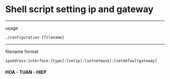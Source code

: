 # Shell script setting ip and gateway #
-------
usage 
<!-- highlight:-d language:console -->
	./configuration {filename}
-------
filename format
<!-- highlight:-d language:console -->
	ipaddress:interface:[type]:[setip]:[setnetmask]:[setdefaultgateway]
#### HOA - TUAN - HIEP ####
